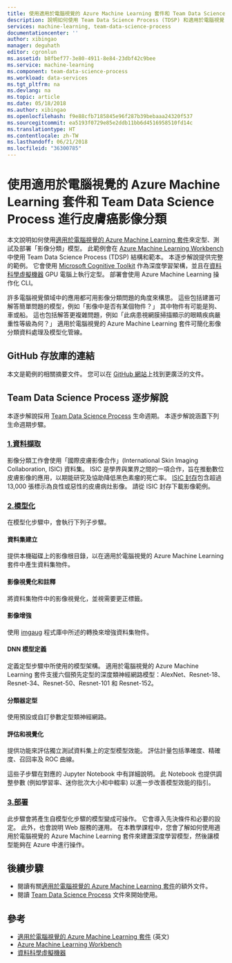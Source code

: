 ```yaml
---
title: 使用適用於電腦視覺的 Azure Machine Learning 套件和 Team Data Science Process (TDSP) 進行影像分類 | Microsoft Docs
description: 說明如何使用 Team Data Science Process (TDSP) 和適用於電腦視覺的 Azure Machine Learning 套件進行影像分類。
services: machine-learning, team-data-science-process
documentationcenter: ''
author: xibingao
manager: deguhath
editor: cgronlun
ms.assetid: b8fbef77-3e80-4911-8e84-23dbf42c9bee
ms.service: machine-learning
ms.component: team-data-science-process
ms.workload: data-services
ms.tgt_pltfrm: na
ms.devlang: na
ms.topic: article
ms.date: 05/18/2018
ms.author: xibingao
ms.openlocfilehash: f9e88cfb7185845e96f287b39bebaaa24320f537
ms.sourcegitcommit: ea5193f0729e85e2ddb11bb6d4516958510fd14c
ms.translationtype: HT
ms.contentlocale: zh-TW
ms.lasthandoff: 06/21/2018
ms.locfileid: "36300785"
---
```

# <a name="skin-cancer-image-classification-with-the-azure-machine-learning-package-for-computer-vision-and-team-data-science-process"></a>使用適用於電腦視覺的 Azure Machine Learning 套件和 Team Data Science Process 進行皮膚癌影像分類

本文說明如何使用[適用於電腦視覺的 Azure Machine Learning 套件](https://docs.microsoft.com/en-us/python/api/overview/azure-machine-learning/computer-vision?view=azure-ml-py-latest)來定型、測試及部署「影像分類」模型。 此範例會在 [Azure Machine Learning Workbench](https://docs.microsoft.com/en-us/azure/machine-learning/service/quickstart-installation) 中使用 Team Data Science Process (TDSP) 結構和範本。 本逐步解說提供完整的範例。 它會使用 [Microsoft Cognitive Toolkit](https://www.microsoft.com/en-us/cognitive-toolkit/) 作為深度學習架構，並且在[資料科學虛擬機器](https://azuremarketplace.microsoft.com/en-us/marketplace/apps/microsoft-ads.dsvm-deep-learning?tab=Overview) GPU 電腦上執行定型。 部署會使用 Azure Machine Learning 操作化 CLI。

許多電腦視覺領域中的應用都可用影像分類問題的角度來構思。 這些包括建置可解答簡單問題的模型，例如「影像中是否有某個物件？」 其中物件有可能是狗、車或船。 這也包括解答更複雜問題，例如「此病患視網膜掃描顯示的眼睛疾病嚴重性等級為何？」 適用於電腦視覺的 Azure Machine Learning 套件可簡化影像分類資料處理及模型化管線。 

## <a name="link-to-the-github-repository"></a>GitHub 存放庫的連結
本文是範例的相關摘要文件。 您可以在 [GitHub 網站](https://github.com/Azure/MachineLearningSamples-AMLVisionPackage-ISICImageClassification)上找到更廣泛的文件。

## <a name="team-data-science-process-walkthrough"></a>Team Data Science Process 逐步解說

本逐步解說採用 [Team Data Science Process](https://docs.microsoft.com/en-us/azure/machine-learning/team-data-science-process/overview) 生命週期。 本逐步解說涵蓋下列生命週期步驟。

### <a name="1-data-acquisitionhttpsgithubcomazuremachinelearningsamples-amlvisionpackage-isicimageclassificationblobmastercode01dataacquisitionandunderstanding"></a>[1.資料擷取](https://github.com/Azure/MachineLearningSamples-AMLVisionPackage-ISICImageClassification/blob/master/code/01_data_acquisition_and_understanding)
影像分類工作會使用「國際皮膚影像合作」(International Skin Imaging Collaboration, ISIC) 資料集。 ISIC 是學界與業界之間的一項合作，旨在推動數位皮膚影像的應用，以期能研究及協助降低黑色素瘤的死亡率。 [ISIC 封存](https://isic-archive.com/#images)包含超過 13,000 張標示為良性或惡性的皮膚病灶影像。 請從 ISIC 封存下載影像範例。

### <a name="2-modelinghttpsgithubcomazuremachinelearningsamples-amlvisionpackage-isicimageclassificationblobmastercode02modeling"></a>[2.模型化](https://github.com/Azure/MachineLearningSamples-AMLVisionPackage-ISICImageClassification/blob/master/code/02_modeling)
在模型化步驟中，會執行下列子步驟。

#### <a name="dataset-creation"></a>資料集建立

提供本機磁碟上的影像根目錄，以在適用於電腦視覺的 Azure Machine Learning 套件中產生資料集物件。 

#### <a name="image-visualization-and-annotation"></a>影像視覺化和註釋

將資料集物件中的影像視覺化，並視需要更正標籤。

#### <a name="image-augmentation"></a>影像增強

使用 [imgaug](https://github.com/aleju/imgaug) 程式庫中所述的轉換來增強資料集物件。

#### <a name="dnn-model-definition"></a>DNN 模型定義

定義定型步驟中所使用的模型架構。 適用於電腦視覺的 Azure Machine Learning 套件支援六個預先定型的深度類神經網路模型：AlexNet、Resnet-18、Resnet-34、Resnet-50、Resnet-101 和 Resnet-152。

#### <a name="classifier-training"></a>分類器定型

使用預設或自訂參數定型類神經網路。

#### <a name="evaluation-and-visualization"></a>評估和視覺化

提供功能來評估獨立測試資料集上的定型模型效能。 評估計量包括準確度、精確度、召回率及 ROC 曲線。

這些子步驟在對應的 Jupyter Notebook 中有詳細說明。 此 Notebook 也提供調整參數 (例如學習率、迷你批次大小和中輟率) 以進一步改善模型效能的指引。

### <a name="3-deploymenthttpsgithubcomazuremachinelearningsamples-amlvisionpackage-isicimageclassificationblobmastercode03deployment"></a>[3.部署](https://github.com/Azure/MachineLearningSamples-AMLVisionPackage-ISICImageClassification/blob/master/code/03_deployment)

此步驟會將產生自模型化步驟的模型變成可操作。 它會導入先決條件和必要的設定。 此外，也會說明 Web 服務的運用。 在本教學課程中，您會了解如何使用適用於電腦視覺的 Azure Machine Learning 套件來建置深度學習模型，然後讓模型能夠在 Azure 中進行操作。

## <a name="next-steps"></a>後續步驟
- 閱讀有關[適用於電腦視覺的 Azure Machine Learning 套件](https://docs.microsoft.com/en-us/python/api/overview/azure-machine-learning/computer-vision?view=azure-ml-py-latest)的額外文件。
- 閱讀 [Team Data Science Process](https://aka.ms/tdsp) 文件來開始使用。


## <a name="references"></a>參考

* [適用於電腦視覺的 Azure Machine Learning 套件](https://docs.microsoft.com/en-us/python/api/overview/azure-machine-learning/computer-vision?view=azure-ml-py-latest) \(英文\)
* [Azure Machine Learning Workbench](https://docs.microsoft.com/en-us/azure/machine-learning/service/quickstart-installation)
* [資料科學虛擬機器](https://azuremarketplace.microsoft.com/en-us/marketplace/apps/microsoft-ads.dsvm-deep-learning?tab=Overview)

